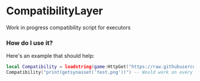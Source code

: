 # CompatibilityLayer
Work in progress compatibility script for executors

### How do I use it?

Here's an example that should help:
```lua
local Compatibility = loadstring(game:HttpGet("https://raw.githubusercontent.com/raymonable/CompatibilityLayer/main/compatibility.lua")).new()
Compatibility("print(getsynasset('test.png'))") -- Would work on every executor that supports workspace loading
```
